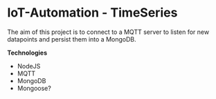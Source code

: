 # IoT-Automation - TimeSeries

The aim of this project is to connect to a MQTT server to listen for new datapoints and persist them into a MongoDB.

**Technologies**

* NodeJS
* MQTT
* MongoDB
* Mongoose?
